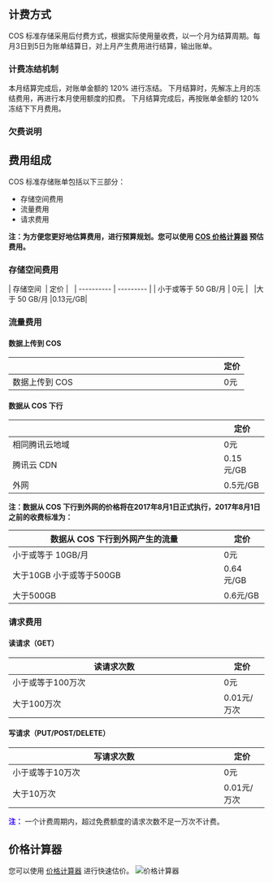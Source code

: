 ## 计费方式
COS 标准存储采用后付费方式，根据实际使用量收费，以一个月为结算周期。每月3日到5日为账单结算日，对上月产生费用进行结算，输出账单。
### 计费冻结机制
本月结算完成后，对账单金额的 120% 进行冻结。
下月结算时，先解冻上月的冻结费用，再进行本月使用额度的扣费。
下月结算完成后，再按账单金额的 120% 冻结下下月费用。
### 欠费说明

## 费用组成
COS 标准存储账单包括以下三部分：
- 存储空间费用
- 流量费用
- 请求费用

**注：为方便您更好地估算费用，进行预算规划。您可以使用 [COS 价格计算器](https://buy.qcloud.com/calculator/cos) 预估费用。**
### 存储空间费用
<style>
table th:first-of-type {
    width: 400px;
}
</style>

| 存储空间  | 定价  |  
| ---------- | --------- |
| 小于或等于 50 GB/月 |   0元 |  
|大于 50 GB/月 |0.13元/GB|
### 流量费用
#### 数据上传到 COS
|           |    定价    |
| -------- | --------- |
|数据上传到 COS | 0元 |
#### 数据从 COS 下行
| |    定价    |
| ------------ | --------- |
|相同腾讯云地域 | 0元 |
|腾讯云 CDN |0.15元/GB|
|外网|0.5元/GB|

**注：数据从 COS 下行到外网的价格将在2017年8月1日正式执行，2017年8月1日之前的收费标准为：**

|    数据从 COS 下行到外网产生的流量       |    定价    |
| ------------ | --------- |
| 小于或等于 10GB/月|0元|
| 大于10GB 小于或等于500GB|0.64元/GB|
| 大于500GB|0.6元/GB|

### 请求费用
#### 读请求（GET）
| 读请求次数|定价|
| ------------ | --------- |
|小于或等于100万次| 0元|
|大于100万次|0.01元/万次|
#### 写请求（PUT/POST/DELETE）
|写请求次数|定价|
|----|------|
|小于或等于10万次| 0元|
|大于10万次|0.01元/万次|

<font color="#3300ff">**注：** </font>一个计费周期内，超过免费额度的请求次数不足一万次不计费。

## 价格计算器
您可以使用 [价格计算器](https://buy.qcloud.com/calculator/cos) 进行快速估价。
![价格计算器](//mc.qcloudimg.com/static/img/c9e7310ce1912d6cf62f81277ece67ee/image.png)
